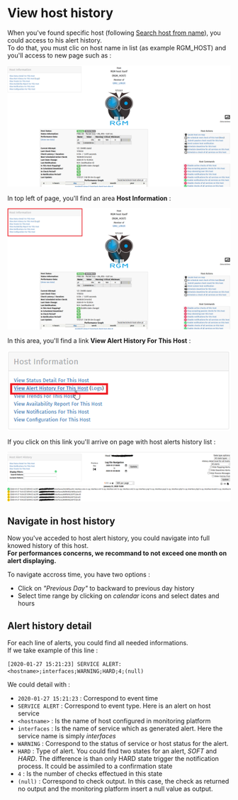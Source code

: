 # View host history

When you've found specific host (following [Search host from name](search_host_from_name.md)), you could access to his alert history.  
To do that, you must clic on host name in list (as example RGM_HOST) and you'll access to new page such as :

![host_detail](../screenshots/host_details.png)

In top left of page, you'll find an area __Host Information__ :

![host_detail_information_area](../screenshots/host_details_information_area.png)

In this area, you'll find a link __View Alert History For This Host__ :

![host_detail_alert_history](../screenshots/host_detail_alert_history.png)

If you click on this link you'll arrive on page with host alerts history list :

![host_alert_history_list](../screenshots/host_alert_history_list.png)

## Navigate in host history

Now you've acceded to host alert history, you could navigate into full knowed history of this host.  
__For performances concerns, we recommand to not exceed one month on alert displaying.__

To navigate accross time, you have two options :

- Click on _"Previous Day"_ to backward to previous day history
- Select time range by clicking on _calendar_ icons and select dates and hours

## Alert history detail

For each line of alerts, you could find all needed informations.  
If we take example of this line :

```text
[2020-01-27 15:21:23] SERVICE ALERT: <hostname>;interfaces;WARNING;HARD;4;(null)
```

We could detail with :

- `2020-01-27 15:21:23` : Correspond to event time
- `SERVICE ALERT` : Correspond to event type. Here is an alert on host service
- `<hostname>` : Is the name of host configured in monitoring platform
- `interfaces` : Is the name of service which as generated alert. Here the service name is simply _interfaces_
- `WARNING` : Correspond to the status of service or host status for the alert.
- `HARD` : Type of alert. You could find two states for an alert, _SOFT_ and _HARD_. The difference is than only HARD state trigger the notification process. It could be assimiled to a confirmation state
- `4` : Is the number of checks effectued in this state
- `(null)` : Correspond to check output. In this case, the check as returned no output and the monitoring platform insert a null value as output.
